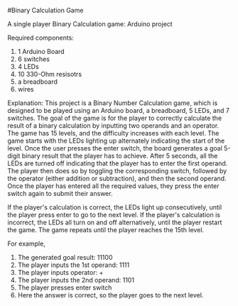 #Binary Calculation Game

A single player Binary Calculation game: Arduino project

Required components:
1) 1 Arduino Board
2) 6 switches
3) 4 LEDs
4) 10 330-Ohm resisotrs
5) a breadboard
6) wires

Explanation:
This project is a Binary Number Calculation game, which is designed to be played using an
Arduino board, a breadboard, 5 LEDs, and 7 switches. The goal of the game is for the player
to correctly calculate the result of a binary calculation by inputting two operands and an
operator. The game has 15 levels, and the difficulty increases with each level.
The game starts with the LEDs lighting up alternately indicating the start of the level. Once
the user presses the enter switch, the board generates a goal 5-digit binary result that the
player has to achieve. After 5 seconds, all the LEDs are turned off indicating that the player
has to enter the first operand. The player then does so by toggling the corresponding switch,
followed by the operator (either addition or subtraction), and then the second operand. Once
the player has entered all the required values, they press the enter switch again to submit
their answer.

If the player's calculation is correct, the LEDs light up consecutively, until the player press
enter to go to the next level. If the player's calculation is incorrect, the LEDs all turn on and
off alternatively, until the player restart the game. The game repeats until the player reaches
the 15th level.

For example,
1) The generated goal result: 11100
2) The player inputs the 1st operand: 1111
3) The player inputs operator: +
4) The player inputs the 2nd operand: 1101
5) The player presses enter switch
6) Here the answer is correct, so the player goes to the next level.
